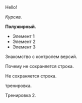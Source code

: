 Hello!

*Курсив.*

**Полужирный.**

* Элемент 1
* Элемент 2
* Элемент 3

Знакомство с контролем версий.

Почему не сохраняется строка.

Не сохраняется строка.

тренировка.

Тренировка 2.

